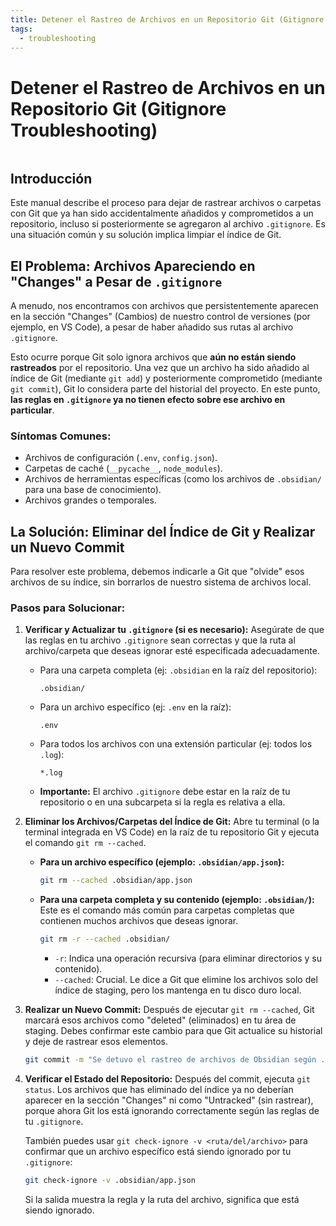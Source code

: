 ```yaml
---
title: Detener el Rastreo de Archivos en un Repositorio Git (Gitignore Troubleshooting)
tags:
  - troubleshooting
---
```

# Detener el Rastreo de Archivos en un Repositorio Git (Gitignore Troubleshooting)


```toc
```
## Introducción

Este manual describe el proceso para dejar de rastrear archivos o carpetas con Git que ya han sido accidentalmente añadidos y comprometidos a un repositorio, incluso si posteriormente se agregaron al archivo `.gitignore`. Es una situación común y su solución implica limpiar el índice de Git.

## El Problema: Archivos Apareciendo en "Changes" a Pesar de `.gitignore`

A menudo, nos encontramos con archivos que persistentemente aparecen en la sección "Changes" (Cambios) de nuestro control de versiones (por ejemplo, en VS Code), a pesar de haber añadido sus rutas al archivo `.gitignore`.

Esto ocurre porque Git solo ignora archivos que **aún no están siendo rastreados** por el repositorio. Una vez que un archivo ha sido añadido al índice de Git (mediante `git add`) y posteriormente comprometido (mediante `git commit`), Git lo considera parte del historial del proyecto. En este punto, **las reglas en `.gitignore` ya no tienen efecto sobre ese archivo en particular**.

### Síntomas Comunes:

* Archivos de configuración (`.env`, `config.json`).
* Carpetas de caché (`__pycache__`, `node_modules`).
* Archivos de herramientas específicas (como los archivos de `.obsidian/` para una base de conocimiento).
* Archivos grandes o temporales.

## La Solución: Eliminar del Índice de Git y Realizar un Nuevo Commit

Para resolver este problema, debemos indicarle a Git que "olvide" esos archivos de su índice, sin borrarlos de nuestro sistema de archivos local.

### Pasos para Solucionar:

1.  **Verificar y Actualizar tu `.gitignore` (si es necesario):**
    Asegúrate de que las reglas en tu archivo `.gitignore` sean correctas y que la ruta al archivo/carpeta que deseas ignorar esté especificada adecuadamente.
    * Para una carpeta completa (ej: `.obsidian` en la raíz del repositorio):
        ```
        .obsidian/
        ```
    * Para un archivo específico (ej: `.env` en la raíz):
        ```
        .env
        ```
    * Para todos los archivos con una extensión particular (ej: todos los `.log`):
        ```
        *.log
        ```
    * **Importante:** El archivo `.gitignore` debe estar en la raíz de tu repositorio o en una subcarpeta si la regla es relativa a ella.

2.  **Eliminar los Archivos/Carpetas del Índice de Git:**
    Abre tu terminal (o la terminal integrada en VS Code) en la raíz de tu repositorio Git y ejecuta el comando `git rm --cached`.

    * **Para un archivo específico (ejemplo: `.obsidian/app.json`):**
        ```bash
        git rm --cached .obsidian/app.json
        ```

    * **Para una carpeta completa y su contenido (ejemplo: `.obsidian/`):**
        Este es el comando más común para carpetas completas que contienen muchos archivos que deseas ignorar.
        ```bash
        git rm -r --cached .obsidian/
        ```
        * `-r`: Indica una operación recursiva (para eliminar directorios y su contenido).
        * `--cached`: Crucial. Le dice a Git que elimine los archivos solo del índice de staging, pero los mantenga en tu disco duro local.

3.  **Realizar un Nuevo Commit:**
    Después de ejecutar `git rm --cached`, Git marcará esos archivos como "deleted" (eliminados) en tu área de staging. Debes confirmar este cambio para que Git actualice su historial y deje de rastrear esos elementos.

    ```bash
    git commit -m "Se detuvo el rastreo de archivos de Obsidian según .gitignore"
    ```

4.  **Verificar el Estado del Repositorio:**
    Después del commit, ejecuta `git status`. Los archivos que has eliminado del índice ya no deberían aparecer en la sección "Changes" ni como "Untracked" (sin rastrear), porque ahora Git los está ignorando correctamente según las reglas de tu `.gitignore`.

    También puedes usar `git check-ignore -v <ruta/del/archivo>` para confirmar que un archivo específico está siendo ignorado por tu `.gitignore`:
    ```bash
    git check-ignore -v .obsidian/app.json
    ```
    Si la salida muestra la regla y la ruta del archivo, significa que está siendo ignorado.

